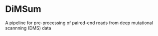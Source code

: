 # DiMSum
A pipeline for pre-processing of paired-end reads from deep mutational scannning (DMS) data
